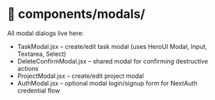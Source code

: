 # 📂 components/modals/

All modal dialogs live here:

* TaskModal.jsx – create/edit task modal (uses HeroUI Modal, Input, Textarea, Select)
* DeleteConfirmModal.jsx – shared modal for confirming destructive actions
* ProjectModal.jsx – create/edit project modal
* AuthModal.jsx – optional modal login/signup form for NextAuth credential flow
